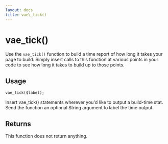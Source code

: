 ```yaml
---
layout: docs
title: vae\_tick()
---
```


# vae\_tick()

Use the `vae_tick()` function to build a time report of how long it
takes your page to build. Simply insert calls to this function at
various points in your code to see how long it takes to build up to
those points.

## Usage

`vae_tick($label);`

Insert vae\_tick() statements wherever you'd like to output a build-time
stat. Send the function an optional String argument to label the time
output.

## Returns

This function does not return anything.
